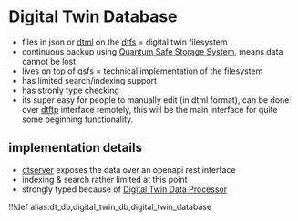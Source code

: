 # Digital Twin Database

- files in json or [dtml](dtml) on the [dtfs](dtfs) = digital twin filesystem
- continuous backup using [Quantum Safe Storage System](qsstoragesystem), means data cannot be lost
- lives on top of qsfs = technical implementation of the filesystem
- has limited search/indexing support
- has stronly type checking
- its super easy for people to manually edit (in dtml format), can be done over [dtftp](dtftp) interface remotely, this will be the main interface for quite some beginning functionality.

## implementation details

- [dtserver](dtserver) exposes the data over an openapi rest interface
- indexing & search rather limited at this point
- strongly typed because of [Digital Twin Data Processor](dtdp)

!!!def alias:dt_db,digital_twin_db,digital_twin_database